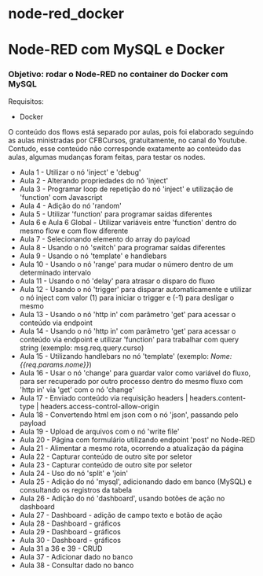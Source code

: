 # node-red_docker
<h1>Node-RED com MySQL e Docker</h1>

<h3>Objetivo: rodar o Node-RED no container do Docker com MySQL</h3>

Requisitos:
- Docker

O conteúdo dos flows está separado por aulas, pois foi elaborado seguindo as aulas ministradas por CFBCursos, gratuitamente, no canal do Youtube.
Contudo, esse conteúdo não corresponde exatamente ao conteúdo das aulas, algumas mudanças foram feitas, para testar os nodes.

<ul>
    <li>Aula 1 - Utilizar o nó 'inject' e 'debug'</li>
    <li>Aula 2 - Alterando propriedades do nó 'inject'</li>
    <li>Aula 3 - Programar loop de repetição do nó 'inject' e utilização de 'function' com Javascript</li>
    <li>Aula 4 - Adição do nó 'random'</li>
    <li>Aula 5 - Utilizar 'function' para programar saídas diferentes</li>
    <li>Aula 6 e Aula 6 Global - Utilizar variáveis entre 'function' dentro do mesmo flow e com flow diferente</li>
    <li>Aula 7 - Selecionando elemento do array do payload</li>
    <li>Aula 8 - Usando o nó 'switch' para programar saídas diferentes</li>
    <li>Aula 9 - Usando o nó 'template' e handlebars</li>
    <li>Aula 10 - Usando o nó 'range' para mudar o número dentro de um determinado intervalo</li>
    <li>Aula 11 - Usando o nó 'delay' para atrasar o disparo do fluxo</li>
    <li>Aula 12 - Usando o nó 'trigger' para disparar automaticamente e utilizar o nó inject com valor (1) para iniciar o trigger e (-1) para desligar o mesmo</li>
    <li>Aula 13 - Usando o nó 'http in' com parâmetro 'get' para acessar o conteúdo via endpoint</li>
    <li>Aula 14 - Usando o nó 'http in' com parâmetro 'get' para acessar o conteúdo via endpoint e utilizar 'function' para trabalhar com query string (exemplo: msg.req.query.curso)</li>
    <li>Aula 15 - Utilizando handlebars no nó 'template' (exemplo: <i>Nome: {{req.params.nome}}</i>)</li>
    <li>Aula 16 - Usar o nó 'change' para guardar valor como variável do fluxo, para ser recuperado por outro processo dentro do mesmo fluxo com 'http in' via 'get' com o nó 'change'</li>
    <li>Aula 17 - Enviado conteúdo via requisição headers | headers.content-type | headers.access-control-allow-origin</li>
    <li>Aula 18 - Convertendo html em json com o nó 'json', passando pelo payload</li>
    <li>Aula 19 - Upload de arquivos com o nó 'write file'</li>
    <li>Aula 20 - Página com formulário utilizando endpoint 'post' no Node-RED</li>
    <li>Aula 21 - Alimentar a mesmo rota, ocorrendo a atualização da página</li>
    <li>Aula 22 - Capturar conteúdo de outro site por seletor</li>
    <li>Aula 23 - Capturar conteúdo de outro site por seletor</li>
    <li>Aula 24 - Uso do nó 'split' e 'join'</li>
    <li>Aula 25 - Adição do nó 'mysql', adicionando dado em banco (MySQL) e consultando os registros da tabela</li>
    <li>Aula 26 - Adição do nó 'dashboard', usando botões de ação no dashboard</li>
    <li>Aula 27 - Dashboard - adição de campo texto e botão de ação</li>
    <li>Aula 28 - Dashboard - gráficos</li>
    <li>Aula 29 - Dashboard - gráficos</li>
    <li>Aula 30 - Dashboard - gráficos</li>
    <li>Aula 31 a 36 e 39 - CRUD</li>
    <li>Aula 37 - Adicionar dado no banco</li>
    <li>Aula 38 - Consultar dado no banco</li>
</ul>
